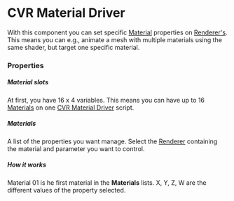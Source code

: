 # CVR Material Driver <div class="whitelisted" data-list="AP"></div>
With this component you can set specific [Material](https://docs.unity3d.com/ScriptReference/Material.html) properties on [Renderer's](https://docs.unity3d.com/ScriptReference/Renderer.html). 
This means you can e.g., animate a mesh with multiple materials using the same shader, but target one specific material.

### Properties

##### Material slots
At first, you have 16 x 4 variables. This means you can have up to 16 [Materials](https://docs.unity3d.com/ScriptReference/Material.html)
on one [CVR Material Driver](material-driver.md) script.

##### Materials
A list of the properties you want manage. Select the [Renderer](https://docs.unity3d.com/ScriptReference/Renderer.html)
containing the material and parameter you want to control.

##### How it works
Material 01 is he first material in the **Materials** lists.
X, Y, Z, W are the different values of the property selected.